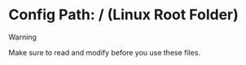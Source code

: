 # Config Path: / (Linux Root Folder)

> [!WARNING]
> Make sure to read and modify before you use these files.
